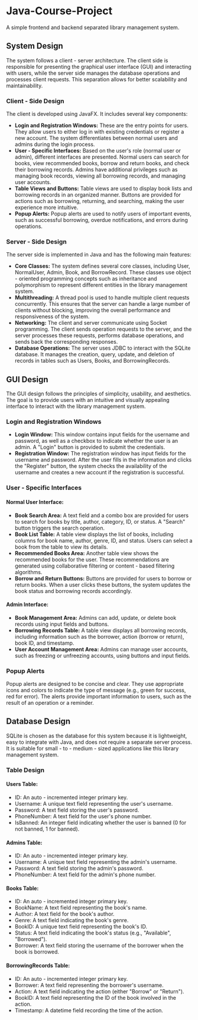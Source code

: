 # Java-Course-Project
A simple frontend and backend separated library management system.
## System Design
The system follows a client - server architecture. The client side is responsible for presenting the graphical user interface (GUI) and interacting with users, while the server side manages the database operations and processes client requests. This separation allows for better scalability and maintainability.
### Client - Side Design
The client is developed using JavaFX. It includes several key components:
* **Login and Registration Windows:** These are the entry points for users. They allow users to either log in with existing credentials or register a new account. The system differentiates between normal users and admins during the login process.
* **User - Specific Interfaces:** Based on the user's role (normal user or admin), different interfaces are presented. Normal users can search for books, view recommended books, borrow and return books, and check their borrowing records. Admins have additional privileges such as managing book records, viewing all borrowing records, and managing user accounts.
* **Table Views and Buttons:** Table views are used to display book lists and borrowing records in an organized manner. Buttons are provided for actions such as borrowing, returning, and searching, making the user experience more intuitive.
* **Popup Alerts:** Popup alerts are used to notify users of important events, such as successful borrowing, overdue notifications, and errors during operations.
### Server - Side Design
The server side is implemented in Java and has the following main features:
* **Core Classes:** The system defines several core classes, including User, NormalUser, Admin, Book, and BorrowRecord. These classes use object - oriented programming concepts such as inheritance and polymorphism to represent different entities in the library management system.
* **Multithreading:** A thread pool is used to handle multiple client requests concurrently. This ensures that the server can handle a large number of clients without blocking, improving the overall performance and responsiveness of the system.
* **Networking:** The client and server communicate using Socket programming. The client sends operation requests to the server, and the server processes these requests, performs database operations, and sends back the corresponding responses.
* **Database Operations:** The server uses JDBC to interact with the SQLite database. It manages the creation, query, update, and deletion of records in tables such as Users, Books, and BorrowingRecords.
## GUI Design
The GUI design follows the principles of simplicity, usability, and aesthetics. The goal is to provide users with an intuitive and visually appealing interface to interact with the library management system.
### Login and Registration Windows
* **Login Window:** This window contains input fields for the username and password, as well as a checkbox to indicate whether the user is an admin. A "Login" button is provided to submit the credentials.
* **Registration Window:** The registration window has input fields for the username and password. After the user fills in the information and clicks the "Register" button, the system checks the availability of the username and creates a new account if the registration is successful.
### User - Specific Interfaces
#### Normal User Interface:
* **Book Search Area:** A text field and a combo box are provided for users to search for books by title, author, category, ID, or status. A "Search" button triggers the search operation.
* **Book List Table:** A table view displays the list of books, including columns for book name, author, genre, ID, and status. Users can select a book from the table to view its details.
* **Recommended Books Area:** Another table view shows the recommended books for the user. These recommendations are generated using collaborative filtering or content - based filtering algorithms.
* **Borrow and Return Buttons:** Buttons are provided for users to borrow or return books. When a user clicks these buttons, the system updates the book status and borrowing records accordingly.
#### Admin Interface:
* **Book Management Area:** Admins can add, update, or delete book records using input fields and buttons.
* **Borrowing Records Table:** A table view displays all borrowing records, including information such as the borrower, action (borrow or return), book ID, and timestamp.
* **User Account Management Area:** Admins can manage user accounts, such as freezing or unfreezing accounts, using buttons and input fields.
### Popup Alerts
Popup alerts are designed to be concise and clear. They use appropriate icons and colors to indicate the type of message (e.g., green for success, red for error). The alerts provide important information to users, such as the result of an operation or a reminder.
## Database Design
SQLite is chosen as the database for this system because it is lightweight, easy to integrate with Java, and does not require a separate server process. It is suitable for small - to - medium - sized applications like this library management system.
### Table Design
#### Users Table:
* ID: An auto - incremented integer primary key.
* Username: A unique text field representing the user's username.
* Password: A text field storing the user's password.
* PhoneNumber: A text field for the user's phone number.
* IsBanned: An integer field indicating whether the user is banned (0 for not banned, 1 for banned).
#### Admins Table:
* ID: An auto - incremented integer primary key.
* Username: A unique text field representing the admin's username.
* Password: A text field storing the admin's password.
* PhoneNumber: A text field for the admin's phone number.
#### Books Table:
* ID: An auto - incremented integer primary key.
* BookName: A text field representing the book's name.
* Author: A text field for the book's author.
* Genre: A text field indicating the book's genre.
* BookID: A unique text field representing the book's ID.
* Status: A text field indicating the book's status (e.g., "Available", "Borrowed").
* Borrower: A text field storing the username of the borrower when the book is borrowed.
#### BorrowingRecords Table:
* ID: An auto - incremented integer primary key.
* Borrower: A text field representing the borrower's username.
* Action: A text field indicating the action (either "Borrow" or "Return").
* BookID: A text field representing the ID of the book involved in the action.
* Timestamp: A datetime field recording the time of the action.
